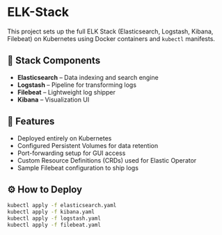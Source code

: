 # ELK-Stack

This project sets up the full ELK Stack (Elasticsearch, Logstash, Kibana, Filebeat) on Kubernetes using Docker containers and `kubectl` manifests.

## 🔧 Stack Components
- **Elasticsearch** – Data indexing and search engine
- **Logstash** – Pipeline for transforming logs
- **Filebeat** – Lightweight log shipper
- **Kibana** – Visualization UI

## 🚀 Features
- Deployed entirely on Kubernetes
- Configured Persistent Volumes for data retention
- Port-forwarding setup for GUI access
- Custom Resource Definitions (CRDs) used for Elastic Operator
- Sample Filebeat configuration to ship logs

## ⚙️ How to Deploy

```bash
kubectl apply -f elasticsearch.yaml
kubectl apply -f kibana.yaml
kubectl apply -f logstash.yaml
kubectl apply -f filebeat.yaml
